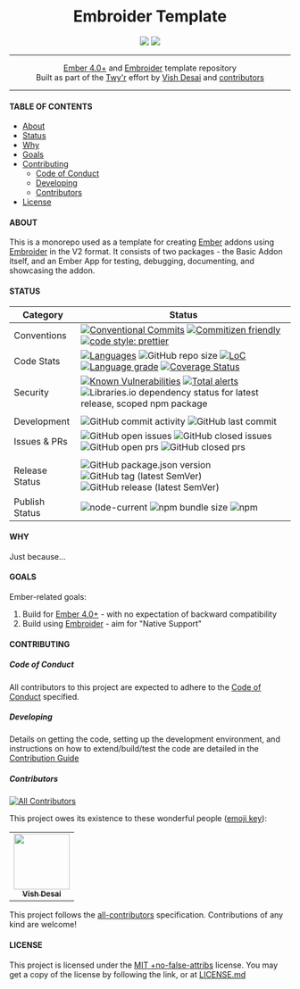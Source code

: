 <h1 align="center">
    Embroider Template
</h1>
<div align="center">
    <a href="https://spdx.org/licenses/MITNFA.html"><img src="https://img.shields.io/badge/License-MIT%20%2Bno--false--attribs-blue" /></a>
    <a href="https://github.com/twyr/embroider-template/blob/main/CODE_OF_CONDUCT.md"><img src="https://img.shields.io/badge/Contributor%20Covenant-v2.0%20adopted-ff69b4.svg" /></a>
</div>
<hr />

<div align="center">
    <a href="https://emberjs.com">Ember 4.0+</a> and <a href="">Embroider</a> template repository
</div>
<div align="center">
    Built as part of the <a href="https://github.com/twyr">Twy&apos;r</a> effort by <a href="https://github.com/shadyvd">Vish Desai</a> and <a href="https://github.com/twyr/embroider-template/graphs/contributors">contributors</a>
</div>
<hr />

#### TABLE OF CONTENTS

-   [About](#about)
-   [Status](#status)
-   [Why](#why)
-   [Goals](#goals)
-   [Contributing](#contributing)
    -   [Code of Conduct](#code-of-conduct)
    -   [Developing](#developing)
    -   [Contributors](#contributors)
-   [License](#license)

#### ABOUT

This is a monorepo used as a template for creating [Ember](https://emberjs.com) addons using [Embroider](https://github.com/embroider-build/embroider) in the V2 format.
It consists of two packages - the Basic Addon itself, and an Ember App for testing, debugging, documenting, and showcasing the addon.

#### STATUS

| Category       | Status                                                                                                                                                                                                                                                                                                                                                                                                                                                                                                                                                                                                                                                               |
| -------------- | -------------------------------------------------------------------------------------------------------------------------------------------------------------------------------------------------------------------------------------------------------------------------------------------------------------------------------------------------------------------------------------------------------------------------------------------------------------------------------------------------------------------------------------------------------------------------------------------------------------------------------------------------------------------- |
| Conventions    | [![Conventional Commits](https://img.shields.io/badge/Conventional%20Commits-1.0.0-brightgreen.svg)](https://conventionalcommits.org) [![Commitizen friendly](https://img.shields.io/badge/commitizen-friendly-brightgreen.svg)](http://commitizen.github.io/cz-cli/) [![code style: prettier](https://img.shields.io/badge/code_style-prettier-ff69b4.svg?style=flat-square)](https://github.com/prettier/prettier)                                                                                                                                                                                                                                                 |
| Code Stats     | [![Languages](https://badgen.net/lgtm/langs/g/twyr/embroider-template)](https://lgtm.com/projects/g/twyr/embroider-template) ![GitHub repo size](https://img.shields.io/github/repo-size/twyr/embroider-template) [![LoC](https://badgen.net/lgtm/lines/g/twyr/embroider-template)](https://lgtm.com/projects/g/twyr/embroider-template) [![Language grade](https://badgen.net/lgtm/grade/g/twyr/embroider-template)](https://lgtm.com/projects/g/twyr/embroider-template/context:javascript) [![Coverage Status](https://coveralls.io/repos/github/twyr/embroider-template/badge.svg?branch=main)](https://coveralls.io/github/twyr/embroider-template?branch=main) |
| Security       | [![Known Vulnerabilities](https://snyk.io/test/github/twyr/embroider-template/badge.svg?targetFile=package.json)](https://snyk.io/test/github/twyr/embroider-template?targetFile=package.json) [![Total alerts](https://img.shields.io/lgtm/alerts/g/twyr/embroider-template.svg?logo=lgtm&logoWidth=18)](https://lgtm.com/projects/g/twyr/embroider-template/alerts/) ![Libraries.io dependency status for latest release, scoped npm package](https://img.shields.io/librariesio/release/npm/@twyr/embroider-addon)                                                                                                                                                |
|                |                                                                                                                                                                                                                                                                                                                                                                                                                                                                                                                                                                                                                                                                      |
| Development    | ![GitHub commit activity](https://img.shields.io/github/commit-activity/m/twyr/embroider-template) ![GitHub last commit](https://img.shields.io/github/last-commit/twyr/embroider-template)                                                                                                                                                                                                                                                                                                                                                                                                                                                                          |
| Issues & PRs   | ![GitHub open issues](https://img.shields.io/github/issues-raw/twyr/embroider-template) ![GitHub closed issues](https://img.shields.io/github/issues-closed-raw/twyr/embroider-template) ![GitHub open prs](https://img.shields.io/github/issues-pr-raw/twyr/embroider-template) ![GitHub closed prs](https://img.shields.io/github/issues-pr-closed-raw/twyr/embroider-template)                                                                                                                                                                                                                                                                                    |
|                |                                                                                                                                                                                                                                                                                                                                                                                                                                                                                                                                                                                                                                                                      |
| Release Status | ![GitHub package.json version](https://img.shields.io/github/package-json/v/twyr/embroider-template/main) ![GitHub tag (latest SemVer)](https://img.shields.io/github/v/tag/twyr/embroider-template?sort=semver) ![GitHub release (latest SemVer)](https://img.shields.io/github/v/release/twyr/embroider-template?sort=semver)                                                                                                                                                                                                                                                                                                                                      |
| Publish Status | ![node-current](https://img.shields.io/node/v/@twyr/embroider-addon) ![npm bundle size](https://img.shields.io/bundlephobia/min/@twyr/embroider-addon) ![npm](https://img.shields.io/npm/dy/@twyr/embroider-addon)                                                                                                                                                                                                                                                                                                                                                                                                                                                   |

#### WHY

Just because...

#### GOALS

Ember-related goals:

1. Build for [Ember 4.0+](https://emberjs.com) - with no expectation of backward compatibility
1. Build using [Embroider](https://github.com/embroider-build/embroider) - aim for "Native Support"

#### CONTRIBUTING

##### Code of Conduct

All contributors to this project are expected to adhere to the [Code of Conduct](CODE_OF_CONDUCT.md) specified.

##### Developing

Details on getting the code, setting up the development environment, and instructions on how to extend/build/test the code are detailed in the
[Contribution Guide](CONTRIBUTING.md)

##### Contributors

<!-- ALL-CONTRIBUTORS-BADGE:START - Do not remove or modify this section -->

[![All Contributors](https://img.shields.io/badge/all_contributors-1-orange.svg?style=flat-square)](#contributors)

<!-- ALL-CONTRIBUTORS-BADGE:END -->

This project owes its existence to these wonderful people ([emoji key](https://allcontributors.org/docs/en/emoji-key)):

<!-- ALL-CONTRIBUTORS-LIST:START - Do not remove or modify this section -->
<!-- prettier-ignore-start -->
<!-- markdownlint-disable -->
<table>
  <tr>
    <td align="center"><a href="http://twyr.github.io"><img src="https://avatars1.githubusercontent.com/u/5027975?v=4" width="100px;" alt=""/><br /><sub><b>Vish Desai</b></sub></a></td>
  </tr>
</table>

<!-- markdownlint-enable -->
<!-- prettier-ignore-end -->

<!-- ALL-CONTRIBUTORS-LIST:END -->

This project follows the [all-contributors](https://allcontributors.org) specification. Contributions of any kind are welcome!

#### LICENSE

This project is licensed under the [MIT +no-false-attribs](https://spdx.org/licenses/MITNFA.html) license.
You may get a copy of the license by following the link, or at [LICENSE.md](LICENSE.md)
